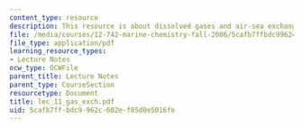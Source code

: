 ```yaml
---
content_type: resource
description: This resource is about dissolved gases and air-sea exchange.
file: /media/courses/12-742-marine-chemistry-fall-2006/5cafb7ffbdc9962c602ef05d0e5016fe_lec_11_gas_exch.pdf
file_type: application/pdf
learning_resource_types:
- Lecture Notes
ocw_type: OCWFile
parent_title: Lecture Notes
parent_type: CourseSection
resourcetype: Document
title: lec_11_gas_exch.pdf
uid: 5cafb7ff-bdc9-962c-602e-f05d0e5016fe
---
```

